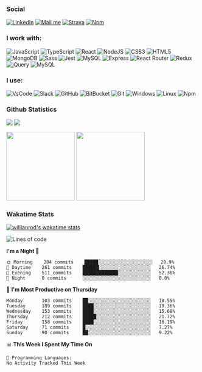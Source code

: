 ### Social
[<img src="https://img.shields.io/badge/LinkedIn-0077B5?style=flat&logo=linkedin&logoColor=white" title="LinkedIn Profile" alt="LinkedIn" />](https://www.linkedin.com/in/jakub-wi%C5%9Bniewski-a9a49a198/)
[<img src="https://img.shields.io/badge/Gmail-D14836?style=flat&logo=gmail&logoColor=white" title="Mail me" alt="Mail me" />](mailto:jakub.r.wisniewski@gmail.com)
[<img src="https://img.shields.io/badge/Strava-fc5200?style=flat&logo=strava&logoColor=white" title="Strava Profile" alt="Strava" />](https://www.strava.com/athletes/wisnia)
[<img src="https://img.shields.io/badge/npm-CB3837?style=flat&logo=npm&logoColor=white" title="Npm Profile" alt="Npm" />](https://www.npmjs.com/~jkob)

### I work with:
<p>
<img title="JavaScript" alt="JavaScript" src="https://img.shields.io/badge/JavaScript-F7DF1E?style=flat&logo=javascript&logoColor=black" />
<img title="TypeScript" alt="TypeScript" src="https://img.shields.io/badge/TypeScript-007ACC?style=flat&logo=typescript&logoColor=white" />
<img title="React" alt="React" src="https://img.shields.io/badge/React-20232A?style=flat&logo=react&logoColor=61DAFB" />
<img title="NodeJS" alt="NodeJS" src="https://img.shields.io/badge/Node.js-43853D?style=flat&logo=node.js&logoColor=white" />
<img title="CSS3" alt="CSS3" src="https://img.shields.io/badge/CSS3-1572B6?style=flat&logo=css3&logoColor=white" />
<img title="HTML5" alt="HTML5" src="https://img.shields.io/badge/HTML5-E34F26?style=flat&logo=html5&logoColor=white" />
<img title="MongoDB" alt="MongoDB" src="https://img.shields.io/badge/MongoDB-4EA94B?style=flat&logo=mongodb&logoColor=white" />
<img title="Sass" alt="Sass" src="https://img.shields.io/badge/Sass-CC6699?style=flat&logo=sass&logoColor=white" />
<img title="Jest" alt="Jest" src="https://img.shields.io/badge/Jest-C21325?style=flat&logo=jest&logoColor=white" />
<img title="MySQL" alt="MySQL" src="https://img.shields.io/badge/MySQL-00000F?style=flat&logo=mysql&logoColor=white" />
<img title="Express" alt="Express" src="https://img.shields.io/badge/Express.js-404D59?style=flat&logo=express&logoColor=white" />
<img title="React Router" alt="React Router" src="https://img.shields.io/badge/React_Router-CA4245?style=flat&logo=react-router&logoColor=white" />
<img title="Redux" alt="Redux" src="https://img.shields.io/badge/Redux-593D88?style=flat&logo=redux&logoColor=white" />
<img title="jQuery" alt="jQuery" src="https://img.shields.io/badge/jQuery-0769AD?style=flat&logo=jquery&logoColor=white" />
<img title="MySQL" alt="MySQL" src="https://img.shields.io/badge/MySQL-00000F?style=flat&logo=mysql&logoColor=white" />
</p>

### I use:
<p>
<img title="VsCode" alt="VsCode" src="https://img.shields.io/badge/VS_Code-0078D4?style=flat&logo=visual%20studio%20code&logoColor=white" />
<img title="Slack" alt="Slack" src="https://img.shields.io/badge/Slack-4A154B?style=flat&logo=slack&logoColor=white" />
<img title="GitHub" alt="GitHub" src="https://img.shields.io/badge/GitHub-100000?style=flat&logo=github&logoColor=white" />
<img title="BitBucket" alt="BitBucket" src="https://img.shields.io/badge/Bitbucket-330F63?style=flat&logo=bitbucket&logoColor=white" />
<img title="Git" alt="Git" src="https://img.shields.io/badge/Git-F05032?style=flat&logo=git&logoColor=white" />
<img title="Windows" alt="Windows" src="https://img.shields.io/badge/Windows-0078D6?style=flat&logo=windows&logoColor=white" />
<img title="Linux" alt="Linux" src="https://img.shields.io/badge/Linux-FCC624?style=flat&logo=linux&logoColor=black" />
<img title="Npm" alt="Npm" src="https://img.shields.io/badge/npm-CB3837?style=flat&logo=npm&logoColor=white" />
</p>
  
### Github Statistics
<p>
  <img src="https://badges.pufler.dev/visits/jakubrwisniewski/jakubrwisniewski" />
  <img src="https://badges.pufler.dev/years/jakubrwisniewski" />
</p>
<p>
  <img height="180em" src="https://github-readme-stats.vercel.app/api?username=jakubrwisniewski&show_icons=true&custom_title=Users Stats&hide_border=true&&count_private=true&include_all_commits=true&bg_color=0d1117&text_color=FFF" />
  <img height="180em" src="https://github-readme-stats.vercel.app/api/top-langs/?username=jakubrwisniewski&show_icons=true&hide_border=true&layout=compact&langs_count=8&bg_color=0d1117&text_color=FFF"/>
</p>
  
### Wakatime Stats
[![willianrod's wakatime stats](https://github-readme-stats.vercel.app/api/wakatime?username=jkob&hide_title=true&bg_color=0d1117&text_color=FFF&hide_border=true)](https://github.com/anuraghazra/github-readme-stats)

<!--START_SECTION:waka-->
![Lines of code](https://img.shields.io/badge/From%20Hello%20World%20I%27ve%20Written-441490%20lines%20of%20code-blue)

**I'm a Night 🦉** 

```text
🌞 Morning    204 commits    █████░░░░░░░░░░░░░░░░░░░░   20.9% 
🌆 Daytime    261 commits    ██████░░░░░░░░░░░░░░░░░░░   26.74% 
🌃 Evening    511 commits    █████████████░░░░░░░░░░░░   52.36% 
🌙 Night      0 commits      ░░░░░░░░░░░░░░░░░░░░░░░░░   0.0%

```
📅 **I'm Most Productive on Thursday** 

```text
Monday       103 commits    ██░░░░░░░░░░░░░░░░░░░░░░░   10.55% 
Tuesday      189 commits    ████░░░░░░░░░░░░░░░░░░░░░   19.36% 
Wednesday    153 commits    ████░░░░░░░░░░░░░░░░░░░░░   15.68% 
Thursday     212 commits    █████░░░░░░░░░░░░░░░░░░░░   21.72% 
Friday       158 commits    ████░░░░░░░░░░░░░░░░░░░░░   16.19% 
Saturday     71 commits     █░░░░░░░░░░░░░░░░░░░░░░░░   7.27% 
Sunday       90 commits     ██░░░░░░░░░░░░░░░░░░░░░░░   9.22%

```


📊 **This Week I Spent My Time On** 

```text
💬 Programming Languages: 
No Activity Tracked This Week

```


<!--END_SECTION:waka-->
